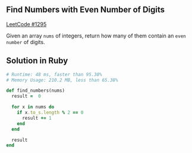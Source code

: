 ## Find Numbers with Even Number of Digits
[LeetCode #1295](https://leetcode.com/problems/find-numbers-with-even-number-of-digits/)

Given an array `nums` of integers, return how many of them contain an `even number` of digits.

## Solution in Ruby

```rb
# Runtime: 48 ms, faster than 95.38%
# Memory Usage: 210.2 MB, less than 65.38%

def find_numbers(nums)
  result =  0

  for x in nums do
    if x.to_s.length % 2 == 0
      result += 1
    end
  end

  result
end
```